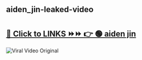 
 ## aiden_jin-leaked-video 

# <h2><a href="https://clipsfans.com/aiden_jin&ref=git">🔗 Click to LINKS ⏩⏩ 👉 🟢 aiden jin </a></h2>

<a href="https://clipsfans.com/aiden_jin&ref=git" rel="nofollow" data-target="animated-image.originalLink"><img src="https://i.ibb.co.com/xMMVF88/686577567.gif" alt="Viral Video Original" style="max-width: 100%; display: inline-block;" data-target="animated-image.originalImage"></a>
